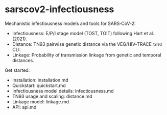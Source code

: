 # sarscov2-infectiousness

Mechanistic infectiousness models and tools for SARS‑CoV‑2:

- Infectiousness: E/P/I stage model (TOST, TOIT) following Hart et al. (2021).
- Distance: TN93 pairwise genetic distance via the VEG/HIV‑TRACE `tn93` CLI.
- Linkage: Probability of transmission linkage from genetic and temporal distances.

Get started:
- Installation: installation.md
- Quickstart: quickstart.md
- Infectiousness model details: infectiousness.md
- TN93 usage and scaling: distance.md
- Linkage model: linkage.md
- API: api.md
